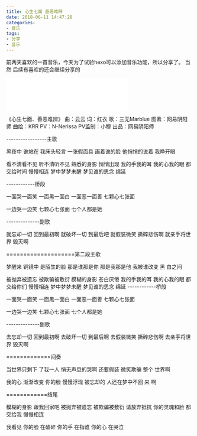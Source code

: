 ```yaml
---
title: 心生七面 善恶难辨
date: 2018-06-11 14:47:28
categories: 
- 音乐
tags:
- 分享
- 音乐
---
```


前两天喜欢的一首音乐，今天为了试验hexo可以添加音乐功能，所以分享了。
当然 后续有喜欢的还会继续分享的

<iframe frameborder="no" border="0" marginwidth="0" marginheight="0" width=330 height=86 src="//music.163.com/outchain/player?type=2&id=566261001&auto=1&height=66"></iframe>

《心生七面、善恶难辨》
曲：云云
词：红衣
歌：三无Marblue
图素：网易阴阳师 
曲绘：KRR
PV：N-Nerissa
PV监制：小穆
出品：网易阴阳师

-----------------主歌

黑夜中 谁站在 我床头轻言
一张假面具 画着谁的脸
他悄悄的说着 我睁开眼

看不清看不见 听不清听不见 
熟悉的身影 悄悄出现
我的手我的耳 我的心我的眼
都交给时间 慢慢相连
梦中梦梦未醒 梦见谁的思念
绵延

------------桥段

一面哭一面笑
一面黑一面白
一面恶一面善
七颗心七张面


一边哭一边笑
七颗心七张面
七个人都是她

--------------副歌

就忘却一切 回到最初啊
就破坏一切 到最后吧
就假装微笑 撕碎悲伤啊
就亲手将世界 毁灭啊

====================第二段主歌

梦醒来 铜镜中 是陌生的脸 
那是谁那是你 那是我那是他
我被谁改变 黑 白之间

被抛弃被遗忘 被欺骗被敷衍
模糊的身影 苍白厌倦
我的手我的耳 我的心我的眼
都交给你们 慢慢相连
梦中梦梦未醒 梦见谁的思念
绵延
------------桥段

一面哭一面笑
一面黑一面白
一面恶一面善
七颗心七张面


一边哭一边笑
七颗心七张面
七个人都是她

--------------副歌

去忘却一切 回到最初啊
去破坏一切 到最后啊
去假装微笑 撕碎悲伤啊
去亲手将世界 毁灭啊


=============间奏

当世界只剩下 了我一人 悄无声息的哭啊
还要假装 微笑欺骗 整个 世界啊

我的心 渐渐改变
你的脸 慢慢浮现 
被忘却的 人还在梦中不回 来 啊


============结尾

模糊的身影 跟我回家吧
被抛弃被遗忘 被欺骗被敷衍
请放弃抵抗 你的灵魂和脸
都交给我 慢慢相连

我看见 你的脸 在破碎
你的手 在指谁
你的心 在哭泣